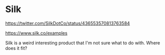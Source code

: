 # Silk

https://twitter.com/SilkDotCo/status/436553570813763584

https://www.silk.co/examples

Silk is a weird interesting product that I'm not sure what to do with. Where does it fit?